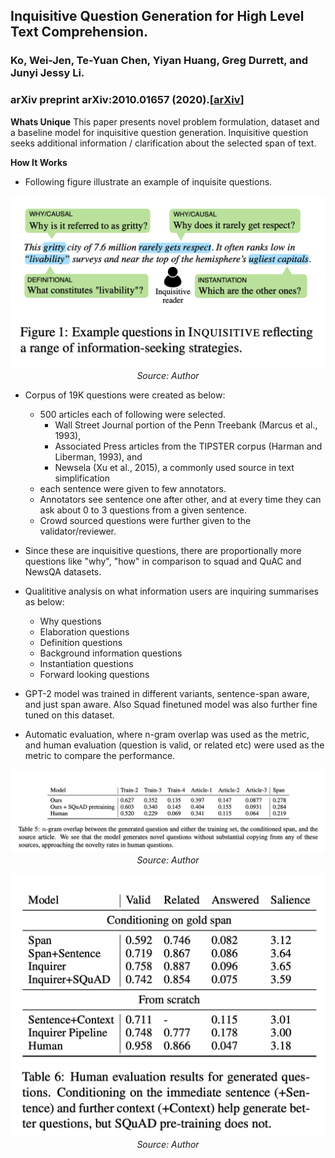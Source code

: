 ## Inquisitive Question Generation for High Level Text Comprehension.
### Ko, Wei-Jen, Te-Yuan Chen, Yiyan Huang, Greg Durrett, and Junyi Jessy Li. 
### arXiv preprint arXiv:2010.01657 (2020).[[arXiv](https://arxiv.org/pdf/2010.01657.pdf)]

**Whats Unique**
This paper presents novel problem formulation, dataset and a baseline model for inquisitive question generation. Inquisitive question seeks additional information / clarification about the selected span of text. 

**How It Works**
* Following figure illustrate an example of inquisite questions.
<p align="center">
    <img width=600 src="images/inquirer_example.png">
    <em>Source: Author</em>
    </p>

* Corpus of 19K questions were created as below:
    * 500 articles each of following were selected. 
        * Wall Street Journal portion of the Penn Treebank (Marcus et al., 1993), 
        * Associated Press articles from the TIPSTER corpus (Harman and Liberman, 1993), and 
        * Newsela (Xu et al., 2015), a commonly used source in text simplification 
    * each sentence were given to few annotators.
    * Annotators see sentence one after other, and at every time they can ask about 0 to 3 questions from a given sentence.
    * Crowd sourced questions were further given to the validator/reviewer.

* Since these are inquisitive questions, there are proportionally more questions like "why", "how" in comparison to squad and QuAC and NewsQA datasets.

* Qualititive analysis on what information users are inquiring summarises as below:
    * Why questions
    * Elaboration questions
    * Definition questions
    * Background information questions
    * Instantiation questions
    * Forward looking questions
    
* GPT-2 model was trained in different variants, sentence-span aware, and just span aware. Also Squad finetuned model was also further fine tuned on this dataset.

* Automatic evaluation, where n-gram overlap was used as the metric, and human evaluation (question is valid, or related etc) were used as the metric to compare the performance.

<p align="center">
<img width=600 src="images/inquirer_results_automatic.png">
<em>Source: Author</em>
</p>

<p align="center">
<img width=600 src="images/inquirer_results_human.png">
<em>Source: Author</em>
</p>